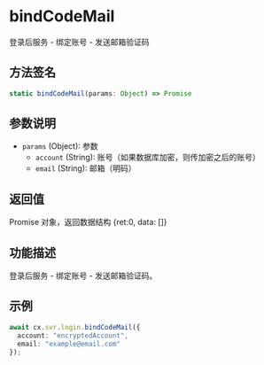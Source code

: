 # bindCodeMail

登录后服务 - 绑定账号 - 发送邮箱验证码

## 方法签名
```typescript
static bindCodeMail(params: Object) => Promise
```

## 参数说明
- `params` (Object): 参数
  - `account` (String): 账号（如果数据库加密，则传加密之后的账号）
  - `email` (String): 邮箱（明码）

## 返回值
Promise 对象，返回数据结构 {ret:0, data: []}

## 功能描述
登录后服务 - 绑定账号 - 发送邮箱验证码。

## 示例
```typescript
await cx.svr.login.bindCodeMail({
  account: "encryptedAccount",
  email: "example@email.com"
});
``` 
